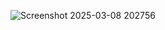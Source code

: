 
![Screenshot 2025-03-08 202756](https://github.com/user-attachments/assets/b1540481-cf19-43ff-9054-02b22b1cc562)
